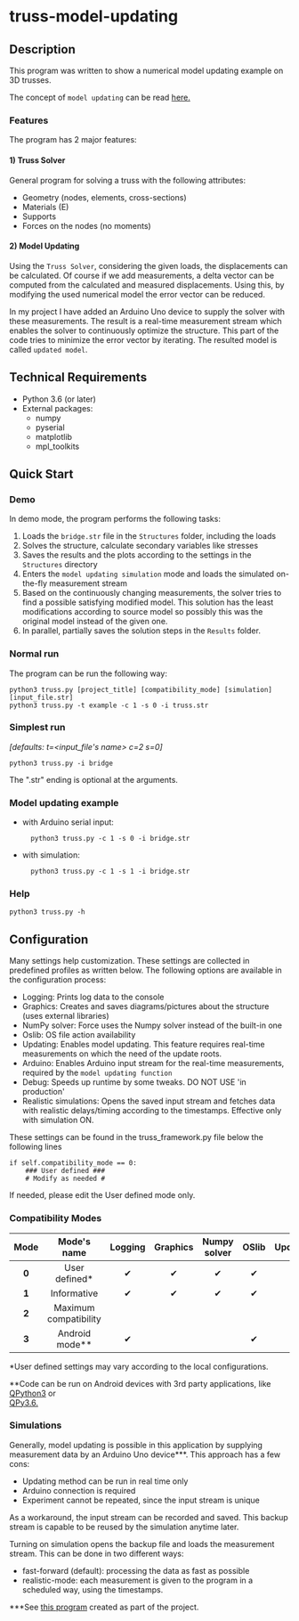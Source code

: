 # truss-model-updating

## Description

This program was written to show a numerical model updating example on 3D trusses. 

The concept of `model updating` can be read
[here.](https://upcommons.upc.edu/bitstream/handle/2099.1/20685/Tesina_RoserMarre.pdf)

### Features

The program has 2 major features:

#### 1) Truss Solver

General program for solving a truss with the following attributes:

* Geometry (nodes, elements, cross-sections)
* Materials (E)
* Supports
* Forces on the nodes (no moments)

#### 2) Model Updating

Using the `Truss Solver`, considering the given loads, the displacements can be calculated. Of course
if we add measurements, a delta vector can be computed from the calculated and measured displacements.
Using this, by modifying the used numerical model the error vector can be reduced. 

In my project I have added an Arduino Uno device to supply the solver with these measurements.
The result is a real-time measurement stream which enables the solver to continuously optimize the structure.
This part of the code tries to minimize the error vector by iterating. The resulted model is called `updated model`.  

## Technical Requirements

* Python 3.6 (or later)
* External packages:
    * numpy
    * pyserial
    * matplotlib
    * mpl_toolkits

## Quick Start

### Demo

In demo mode, the program performs the following tasks:

1. Loads the `bridge.str` file in the `Structures` folder, including the loads
1. Solves the structure, calculate secondary variables like stresses
1. Saves the results and the plots according to the settings in the `Structures` directory
1. Enters the `model updating simulation` mode and loads the simulated on-the-fly measurement stream
1. Based on the continuously changing measurements, the solver tries to find a possible satisfying modified model.
This solution has the least modifications according to source model
so possibly this was the original model instead of the given one. 
1. In parallel, partially saves the solution steps in the `Results` folder.

### Normal run

The program can be run the following way:

    python3 truss.py [project_title] [compatibility_mode] [simulation] [input_file.str]
    python3 truss.py -t example -c 1 -s 0 -i truss.str  

### Simplest run

*[defaults: t=<input_file's name> c=2 s=0]*

    python3 truss.py -i bridge
    
The ".str" ending is optional at the arguments.
    
### Model updating example

* with Arduino serial input:

        python3 truss.py -c 1 -s 0 -i bridge.str

* with simulation:

        python3 truss.py -c 1 -s 1 -i bridge.str
        
### Help

    python3 truss.py -h

## Configuration

Many settings help customization. These settings are collected in predefined profiles as written below.
The following options are available in the configuration process:

* Logging: Prints log data to the console
* Graphics: Creates and saves diagrams/pictures about the structure (uses external libraries)
* NumPy solver: Force uses the Numpy solver instead of the built-in one
* Oslib: OS file action availability
* Updating: Enables model updating. This feature requires real-time measurements on which the need of the update roots.
* Arduino: Enables Arduino input stream for the real-time measurements, required by the `model updating function`
* Debug: Speeds up runtime by some tweaks. DO NOT USE 'in production'
* Realistic simulations: Opens the saved input stream and fetches data with realistic delays/timing according to the timestamps. Effective only with simulation ON.

These settings can be found in the truss_framework.py file below the following lines 

    if self.compatibility_mode == 0:
        ### User defined ###
        # Modify as needed #

If needed, please edit the User defined mode only.

### Compatibility Modes

Mode | Mode's name | Logging | Graphics | Numpy solver | OSlib | Updating | Arduino | Debug | Realistic simulation
:-------: | :---------: | :-----: | :------: | :------: |:------:| :------: | :------: | :------: | :------:
**0** | User defined* | ✔ | ✔ | ✔ | ✔ |   |   | ✔ |   
**1** | Informative | ✔ | ✔ | ✔ | ✔ | ✔ | ✔ |   | ✔ 
**2** | Maximum compatibility |  |  |  |  |  |  |  | ✔
**3** | Android mode** | ✔ |  |  | ✔ |  |  |  | ✔  

*User defined settings may vary according to the local configurations.

**Code can be run on Android devices with 3rd party applications, like [QPython3](https://play.google.com/store/apps/details?id=org.qpython.qpy3) or [	
QPy3.6.](https://play.google.com/store/apps/details?id=org.qpython.qpy36)

### Simulations

Generally, model updating is possible in this application by supplying measurement data 
by an Arduino Uno device***.
This approach has a few cons:

* Updating method can be run in real time only
* Arduino connection is required
* Experiment cannot be repeated, since the input stream is unique

As a workaround, the input stream can be recorded and saved. This backup stream is capable to be
reused by the simulation anytime later.

Turning on simulation opens the backup file and loads the measurement stream. This can be done in two different ways:
* fast-forward (default): processing the data as fast as possible
* realistic-mode: each measurement is given to the program in a scheduled way, using the timestamps. 
 
 ***See [this program](https://github.com/szedlakmate/arduino-ultrasound-distance-measurement) created as part of the project.
 